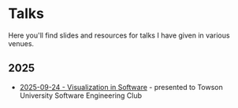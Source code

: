 # Talks

Here you'll find slides and resources for talks I have given in various venues.

## 2025

- [2025-09-24 - Visualization in Software](https://jllovet.github.io/talks/2025/tu/visualization-in-software/visualization-in-software) - presented to Towson University Software Engineering Club
